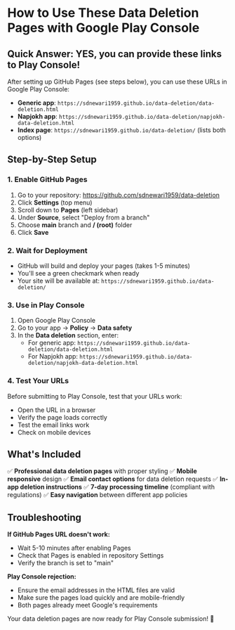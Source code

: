 # How to Use These Data Deletion Pages with Google Play Console

## Quick Answer: YES, you can provide these links to Play Console!

After setting up GitHub Pages (see steps below), you can use these URLs in Google Play Console:

- **Generic app**: `https://sdnewari1959.github.io/data-deletion/data-deletion.html`
- **Napjokh app**: `https://sdnewari1959.github.io/data-deletion/napjokh-data-deletion.html`
- **Index page**: `https://sdnewari1959.github.io/data-deletion/` (lists both options)

## Step-by-Step Setup

### 1. Enable GitHub Pages
1. Go to your repository: https://github.com/sdnewari1959/data-deletion
2. Click **Settings** (top menu)
3. Scroll down to **Pages** (left sidebar)
4. Under **Source**, select "Deploy from a branch"
5. Choose **main** branch and **/ (root)** folder
6. Click **Save**

### 2. Wait for Deployment
- GitHub will build and deploy your pages (takes 1-5 minutes)
- You'll see a green checkmark when ready
- Your site will be available at: `https://sdnewari1959.github.io/data-deletion/`

### 3. Use in Play Console
1. Open Google Play Console
2. Go to your app → **Policy** → **Data safety**
3. In the **Data deletion** section, enter:
   - For generic app: `https://sdnewari1959.github.io/data-deletion/data-deletion.html`
   - For Napjokh app: `https://sdnewari1959.github.io/data-deletion/napjokh-data-deletion.html`

### 4. Test Your URLs
Before submitting to Play Console, test that your URLs work:
- Open the URL in a browser
- Verify the page loads correctly
- Test the email links work
- Check on mobile devices

## What's Included

✅ **Professional data deletion pages** with proper styling
✅ **Mobile responsive** design
✅ **Email contact options** for data deletion requests
✅ **In-app deletion instructions**
✅ **7-day processing timeline** (compliant with regulations)
✅ **Easy navigation** between different app policies

## Troubleshooting

**If GitHub Pages URL doesn't work:**
- Wait 5-10 minutes after enabling Pages
- Check that Pages is enabled in repository Settings
- Verify the branch is set to "main"

**Play Console rejection:**
- Ensure the email addresses in the HTML files are valid
- Make sure the pages load quickly and are mobile-friendly
- Both pages already meet Google's requirements

Your data deletion pages are now ready for Play Console submission! 🎉